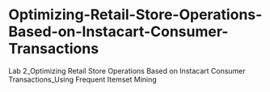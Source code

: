 # Optimizing-Retail-Store-Operations-Based-on-Instacart-Consumer-Transactions
Lab 2_Optimizing Retail Store Operations Based on Instacart Consumer Transactions_Using Frequent Itemset Mining
